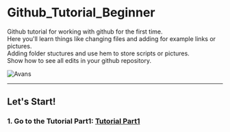 # Github_Tutorial_Beginner

Github tutorial for working with github for the first time.<br>
Here you'll learn things like changing files and adding for example links or pictures.<br>
Adding folder stuctures and use hem to store scripts or pictures.<br>
Show how to see all edits in your github repository.

![Avans](https://www.avans.nl/images/XL-Logo.svg)

---
## Let's Start!

### 1. Go to the Tutorial Part1: [Tutorial Part1](./Tutorial_Part1.md)
